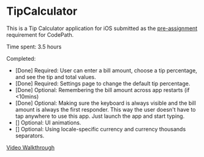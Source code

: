 # TipCalculator

This is a Tip Calculator application for iOS submitted as the [pre-assignment](https://gist.github.com/timothy1ee/7747214) requirement for CodePath.

Time spent: 3.5 hours

Completed:

* [Done] Required: User can enter a bill amount, choose a tip percentage, and see the tip and total values.
* [Done] Required: Settings page to change the default tip percentage.
* [Done] Optional: Remembering the bill amount across app restarts (if <10mins)
* [Done] Optional: Making sure the keyboard is always visible and the bill amount is always the first responder. This way the user doesn't have to tap anywhere to use this app. Just launch the app and start typing.
* [] Optional: UI animations.
* [] Optional: Using locale-specific currency and currency thousands separators.


[Video Walkthrough](prework-demo.gif)
